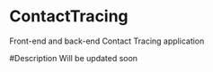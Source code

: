 # ContactTracing
Front-end and back-end Contact Tracing application

#Description
Will be updated soon
